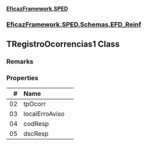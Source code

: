 #### [EficazFramework.SPED](EficazFrameworkSPED.md 'EficazFramework SPED')
### [EficazFramework.SPED.Schemas.EFD_Reinf](EficazFramework.SPED.Schemas.EFD_Reinf.md 'EficazFramework.SPED.Schemas.EFD_Reinf')

## TRegistroOcorrencias1 Class

### Remarks
### Properties

| # | Name | |
| ---: | :--- | :--- |
| 02 | tpOcorr |  |
| 03 | localErroAviso |  |
| 04 | codResp |  |
| 05 | dscResp |  |
